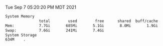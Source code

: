 Tue Sep  7 05:20:20 PM MDT 2021
```bash
System Memory
               total        used        free      shared  buff/cache   available
Mem:           7.7Gi       685Mi       5.1Gi       8.0Mi       1.9Gi       6.7Gi
Swap:          7.6Gi       241Mi       7.4Gi
System Storage
634M	.
```
